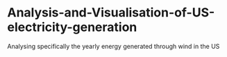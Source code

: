 # Analysis-and-Visualisation-of-US-electricity-generation
Analysing specifically the yearly energy generated through wind in the US
